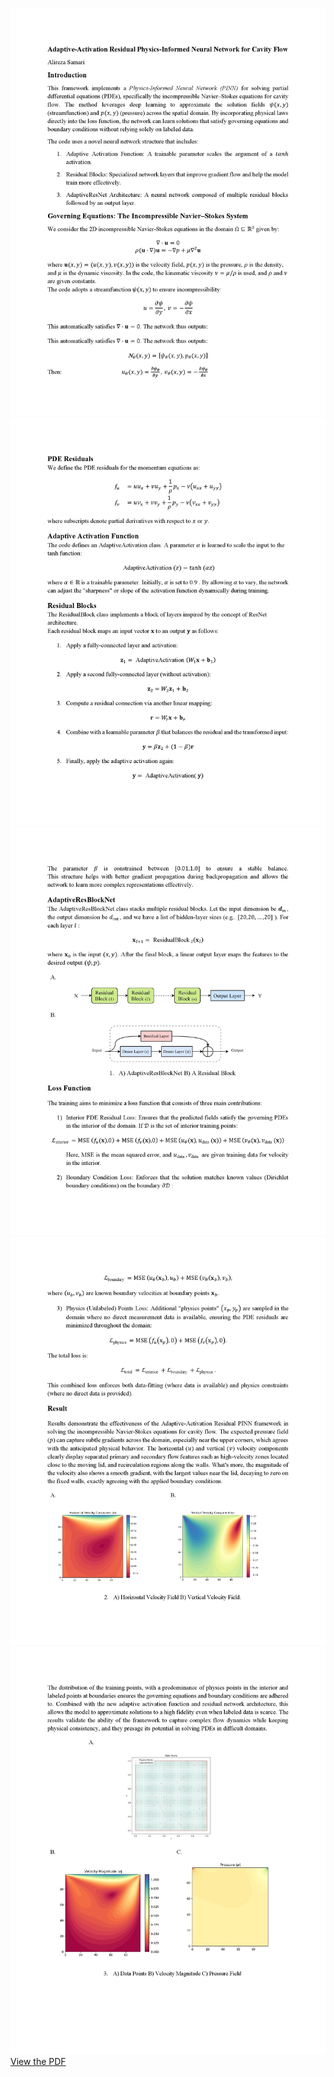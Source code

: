 ![](Images/Adaptive-Activation%20Residual%20Physics-Informed%20Neural%20Network_00001.jpg)
![](Images/Adaptive-Activation%20Residual%20Physics-Informed%20Neural%20Network_00002.jpg)
![](Images/Adaptive-Activation%20Residual%20Physics-Informed%20Neural%20Network_00003.jpg)
![](Images/Adaptive-Activation%20Residual%20Physics-Informed%20Neural%20Network_00004.jpg)
![](Images/Adaptive-Activation%20Residual%20Physics-Informed%20Neural%20Network_00005.jpg)
[View the PDF](path/to/your-file.pdf)
